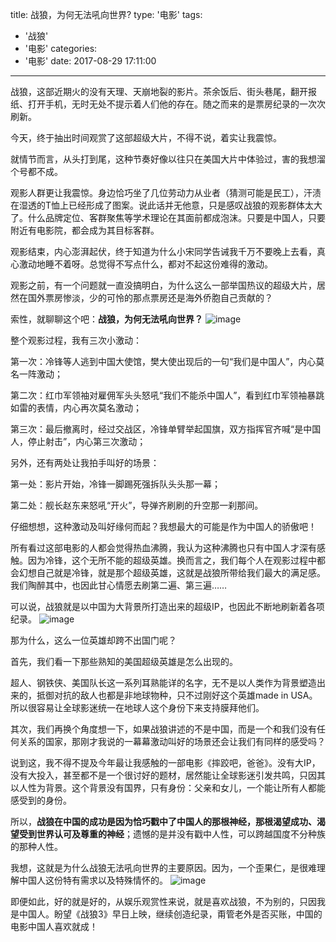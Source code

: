 title: 战狼，为何无法吼向世界?
type: '电影'
tags:
  - '战狼'
  - '电影'
categories:
  - '电影'
date: 2017-08-29 17:11:00
---
战狼，这部近期火的没有天理、天崩地裂的影片。茶余饭后、街头巷尾，翻开报纸、打开手机，无时无处不提示着人们他的存在。随之而来的是票房纪录的一次次刷新。

今天，终于抽出时间观赏了这部超级大片，不得不说，着实让我震惊。

就情节而言，从头打到尾，这种节奏好像以往只在美国大片中体验过，害的我想溜个号都不成。

观影人群更让我震惊。身边恰巧坐了几位劳动力从业者（猜测可能是民工），汗渍在湿透的T恤上已经形成了图案。说此话并无他意，只是感叹战狼的观影群体太大了。什么品牌定位、客群聚焦等学术理论在其面前都成泡沫。只要是中国人，只要附近有电影院，都会成为其目标客群。

观影结束，内心澎湃起伏，终于知道为什么小宋同学告诫我千万不要晚上去看，真心激动地睡不着呀。总觉得不写点什么，都对不起这份难得的激动。

观影之前，有一个问题就一直没搞明白，为什么这么一部举国热议的超级大片，居然在国外票房惨淡，少的可怜的那点票房还是海外侨胞自己贡献的？

索性，就聊聊这个吧：**战狼，为何无法吼向世界？**
![image](http://ovuoonn5f.bkt.clouddn.com/a1.JPG)
<!-- more -->
整个观影过程，我有三次小激动：

第一次：冷锋等人逃到中国大使馆，樊大使出现后的一句“我们是中国人”，内心莫名一阵激动；

第二次：红巾军领袖对雇佣军头头怒吼“我们不能杀中国人”，看到红巾军领袖暴跳如雷的表情，内心再次莫名激动；

第三次：最后撤离时，经过交战区，冷锋单臂举起国旗，双方指挥官齐喊“是中国人，停止射击”，内心第三次激动；

另外，还有两处让我拍手叫好的场景：

第一处：影片开始，冷锋一脚踢死强拆队头头那一幕；

第二处：舰长赵东来怒吼“开火”，导弹齐刷刷的升空那一刹那间。

仔细想想，这种激动及叫好缘何而起？我想最大的可能是作为中国人的骄傲吧！

所有看过这部电影的人都会觉得热血沸腾，我认为这种沸腾也只有中国人才深有感触。因为冷锋，这个无所不能的超级英雄。换而言之，我们每个人在观影过程中都会幻想自己就是冷锋，就是那个超级英雄，这就是战狼所带给我们最大的满足感。我们陶醉其中，也因此甘心情愿去刷第二遍、第三遍……

可以说，战狼就是以中国为大背景所打造出来的超级IP，也因此不断地刷新着各项纪录。
![image](http://ovuoonn5f.bkt.clouddn.com/a2.jpg)

那为什么，这么一位英雄却跨不出国门呢？

首先，我们看一下那些熟知的美国超级英雄是怎么出现的。

超人、钢铁侠、美国队长这一系列耳熟能详的名字，无不是以人类作为背景塑造出来的，抵御对抗的敌人也都是非地球物种，只不过刚好这个英雄made in USA。所以很容易让全球影迷统一在地球人这个身份下来支持膜拜他们。

其次，我们再换个角度想一下，如果战狼讲述的不是中国，而是一个和我们没有任何关系的国家，那刚才我说的一幕幕激动叫好的场景还会让我们有同样的感受吗？

说到这，我不得不提及今年最让我感触的一部电影《摔跤吧，爸爸》。没有大IP，没有大投入，甚至都不是一个很讨好的题材，居然能让全球影迷引发共鸣，只因其以人性为背景。这个背景没有国界，只有身份：父亲和女儿，一个能让所有人都能感受到的身份。

所以，**战狼在中国的成功是因为恰巧戳中了中国人的那根神经，那根渴望成功、渴望受到世界认可及尊重的神经**；遗憾的是并没有戳中人性，可以跨越国度不分种族的那种人性。

我想，这就是为什么战狼无法吼向世界的主要原因。因为，一个歪果仁，是很难理解中国人这份特有需求以及特殊情怀的。
![image](http://ovuoonn5f.bkt.clouddn.com/a3.jpg)

即便如此，好的就是好的，从娱乐观赏性来说，就是喜欢战狼，不为别的，只因我是中国人。盼望《战狼3》早日上映，继续创造纪录，甭管老外是否买账，中国的电影中国人喜欢就成！